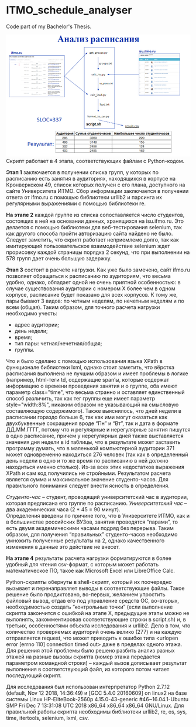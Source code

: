 # ITMO_schedule_analyser
Code part of my Bachelor's Thesis.

![Code scheme.](https://github.com/ib-rain/ITMO_schedule_analyser/blob/master/scheme.png)
Скрипт работает в 4 этапа, соответствующих файлам с Python-кодом.

__Этап 1__ заключается в получении списка групп, у которых по расписанию есть занятия в аудиториях, находящихся в корпусе на Кронверкском 49, список которых получен с его плана, доступного на сайте Университета ИТМО. Сбор информации заключается в получении ответа от ifmo.ru с помощью библиотеки urllib2 и парсинга их регулярными выражениями с помощью библиотеки re.  

__На этапе 2__ каждой группе из списка сопоставляется число студентов, состоящих в ней на основании данных, хранящихся на isu.ifmo.ru. Это делается с помощью библиотеки для веб-тестирования selenium, так как другого способа пройти авторизацию сайта найдено не было. Следует заметить, что скрипт работает неприемлемо долго, так как имитирующий пользовательское взаимодействие selenium ждет прорисовку каждой страницы порядка 2 секунд, что при выполнении на 578 групп дает очень большую задержку.  

__Этап 3__ состоит в расчете нагрузки. Как уже было замечено, сайт ifmo.ru позволяет обращаться к расписанию по аудиториям, что весьма удобно, однако, обладает одной не очень приятной особенностью: в случае существования аудитории с номером Х более чем в одном корпусе, расписание будет показано для всех корпусов. К тому же, пары бывают 3 видов: по четным неделям, по нечетным неделям и по всем (общая). Таким образом, для точного расчета нагрузки необходимо учесть:
* адрес аудитории;
* день недели;
* время;
* тип пары: четная/нечетная/общая;
* группы.

Что и было сделано с помощью использования языка XPath в функционале библиотеки lxml, однако стоит заметить, что вёрстка расписания выполнена не лучшим образом и имеет проблемы в логике (например, html-теги td, содержащие span’ы, которые содержат информацию о времени проведения занятия и о группе, оба имеют параметр class="time", что весьма странно и оставляет единственный способ различить, так как тег группы еще имеет параметр style="width:8%", никаким образом не указывающий на смысловую составляющую содержимого). Также выяснилось, что дней недели в расписании гораздо больше 6, так как ими могут оказаться как двухбуквенные сокращения  вроде “Пн” и “Вт”, так и дата в формате ДД.ММ.ГГГГ, потому что и регулярные и нерегулярные занятия пишутся в одно расписание, причем у нерегулярных дней также выставляется значения дня недели в id таблицы, что в результате может заставить программу думать, что в маленькой компьютерной аудитории 371 может одновременно находиться 276 человек (так как в определенный день недели в одно и то же время по расписанию в ней должно находиться именно столько). Из-за всех этих недостатков выражения XPath и сам код получились не стройными. Результатом расчета является сумма и максимальное значение студенто-часов. Для правильного понимания следует внести ясность в определения.

_Студенто-час_ – студент, проводящий университетский час в аудитории, которая предписана его группе по расписанию. _Университетский час_ – два академических часа (2 * 45 = 90 минут).  
Определения введены по причине того, что в Университете ИТМО, как и в большинстве российских ВУЗов, занятия проводятся “парами”, то есть двумя академическими часами подряд без перерыва.
Таким образом, для получения “правильных” студенто-часов необходимо умножить полученные результаты на 2, однако качественного изменения в данные это действие не внесет.

__На этапе 4__ результаты расчета нагрузки форматируются в более удобный для чтения csv-формат, с которым может работать математическое ПО, такое как Microsoft Excel или LibreOffice Calc.

Python-скрипты обернуты в shell-скрипт, который их поочередно вызывает и перенаправляет выводы в соответствующие файлы. Такое решение было продиктовано, во-первых, желанием упростить файловый вывод, отдав его под управление средств ОС, во-вторых, необходимостью создать “контрольные точки” (если выполнение скрипта закончится с ошибкой на этапе Х, предыдущие этапы можно не выполнять, закомментировав соответствующие строки в script.sh) и, в третьих, особенностями объекта исследования и urllib2. Дело в том, что количество проверяемых аудиторий очень велико (277) и на каждую отправляется request, что может приводить к ошибке типа <urlopen error [errno 110] connection timed out> даже в пределах одного этажа. Для решения этой проблемы было решено разбить анализ разных этажей на разные вызовы скрипта (номер этажа передается параметром командной строки) – каждый вызов дописывает результат выполнения в соответствующий файл, из которого потом читает последующий скрипт. 

Для исследования был использован интерпретатор Python 2.7.12 (default, Nov 12 2018, 14:36:49) и  [GCC 5.4.0 20160609] on linux2 на базе системы    Linux HP-EliteBook-2560p 4.15.0-43-generic #46~16.04.1-Ubuntu SMP Fri Dec 7 13:31:08 UTC 2018 x86_64 x86_64 x86_64 GNU/Linux.
Для правильной работы скрипта необходимы библиотеки urllib2, re, os, sys, time, itertools, selenium, lxml, csv.
